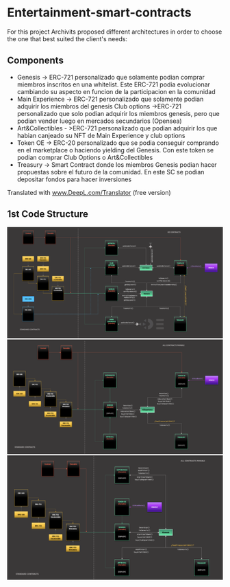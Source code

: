 # Entertainment-smart-contracts

For this project Archivits proposed different architectures in order to choose the one that best suited the client's needs:

## Components
- Genesis -> ERC-721 personalizado que solamente podian comprar miembros inscritos en una whitelist. Este ERC-721 podia evolucionar cambiando su aspecto en funcion de la participacion en la comunidad
- Main Experience -> ERC-721 personalizado que solamente podian adquirir los miembros del genesis
Club options ->ERC-721  personalizado que solo podian adquirir los miembros genesis, pero que podian vender luego en mercados secundarios (Opensea)
- Art&Collectibles - >ERC-721 personalizado  que podian adquirir los que habian canjeado su NFT de Main Experience y club options
- Token OE -> ERC-20 personalizado que se podia conseguir comprando en el marketplace o haciendo yielding del Genesis. Con este token se podian comprar Club Options o Art&Collectibles
- Treasury -> Smart Contract donde los miembros Genesis podian hacer propuestas sobre el futuro de la comunidad. En este SC se podian depositar fondos para hacer inversiones

Translated with www.DeepL.com/Translator (free version)
## 1st Code Structure

![alt text](https://github.com/ArchivistDevelopers/Entertainment-smart-contracts/blob/main/Dependencies_v1.png?raw=true)
![alt text](https://github.com/ArchivistDevelopers/Entertainment-smart-contracts/blob/main/Dependencies_v2.png?raw=true)
![alt text](https://github.com/ArchivistDevelopers/Entertainment-smart-contracts/blob/main/Dependencies_v3.png?raw=true)



































